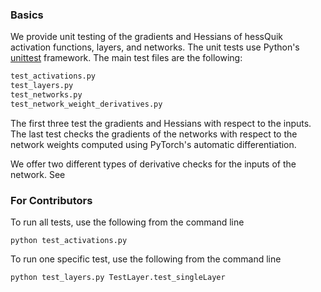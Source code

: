 
### Basics
We provide unit testing of the gradients and Hessians of hessQuik activation functions, layers, and networks.  The unit tests use Python's [unittest](https://docs.python.org/3/library/unittest.html) framework. The main test files are the following:
```html
test_activations.py
test_layers.py
test_networks.py
test_network_weight_derivatives.py
```
The first three test the gradients and Hessians with respect to the inputs.  The last test checks the gradients of the networks with respect to the network weights computed using PyTorch's automatic differentiation.

We offer two different types of derivative checks for the inputs of the network.  See 

### For Contributors

To run all tests, use the following from the command line
```console
python test_activations.py
```

To run one specific test, use the following from the command line
```console
python test_layers.py TestLayer.test_singleLayer
```

